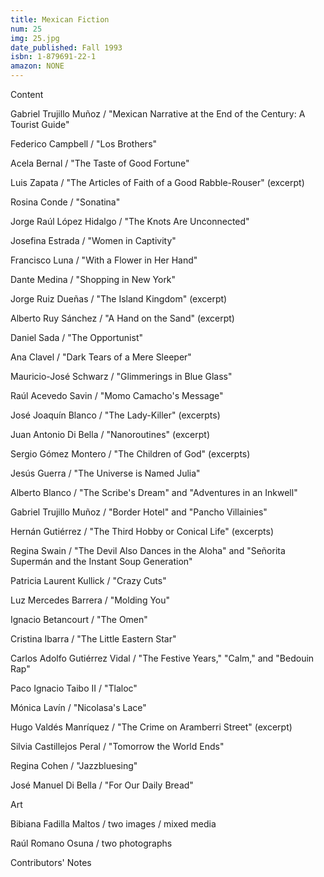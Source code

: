 ```yaml
---
title: Mexican Fiction
num: 25
img: 25.jpg
date_published: Fall 1993
isbn: 1-879691-22-1
amazon: NONE
---
```


Content

Gabriel Trujillo Muñoz / "Mexican Narrative at the End of the Century: A Tourist Guide"

Federico Campbell / "Los Brothers"

Acela Bernal / "The Taste of Good Fortune"

Luis Zapata / "The Articles of Faith of a Good Rabble-Rouser" (excerpt)

Rosina Conde / "Sonatina"

Jorge Raúl López Hidalgo / "The Knots Are Unconnected"

Josefina Estrada / "Women in Captivity"

Francisco Luna / "With a Flower in Her Hand"

Dante Medina / "Shopping in New York"

Jorge Ruiz Dueñas / "The Island Kingdom" (excerpt)

Alberto Ruy Sánchez / "A Hand on the Sand" (excerpt)

Daniel Sada / "The Opportunist"

Ana Clavel / "Dark Tears of a Mere Sleeper"

Mauricio-José Schwarz / "Glimmerings in Blue Glass"

Raúl Acevedo Savin / "Momo Camacho's Message"

José Joaquín Blanco / "The Lady-Killer" (excerpts)

Juan Antonio Di Bella / "Nanoroutines" (excerpt)

Sergio Gómez Montero / "The Children of God" (excerpts)

Jesús Guerra / "The Universe is Named Julia"

Alberto Blanco / "The Scribe's Dream" and "Adventures in an Inkwell"

Gabriel Trujillo Muñoz / "Border Hotel" and "Pancho Villainies"

Hernán Gutiérrez / "The Third Hobby or Conical Life" (excerpts)

Regina Swain / "The Devil Also Dances in the Aloha" and "Señorita Supermán and the Instant Soup Generation"

Patricia Laurent Kullick / "Crazy Cuts"

Luz Mercedes Barrera / "Molding You"

Ignacio Betancourt / "The Omen"

Cristina Ibarra / "The Little Eastern Star"

Carlos Adolfo Gutiérrez Vidal / "The Festive Years," "Calm," and "Bedouin Rap"

Paco Ignacio Taibo II / "Tlaloc"

Mónica Lavín / "Nicolasa's Lace"

Hugo Valdés Manríquez / "The Crime on Aramberri Street" (excerpt)

Silvia Castillejos Peral / "Tomorrow the World Ends"

Regina Cohen / "Jazzbluesing"

José Manuel Di Bella / "For Our Daily Bread"

Art

Bibiana Fadilla Maltos / two images / mixed media

Raúl Romano Osuna / two photographs

Contributors' Notes

